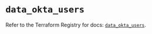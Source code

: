 # `data_okta_users`

Refer to the Terraform Registry for docs: [`data_okta_users`](https://registry.terraform.io/providers/okta/okta/4.13.0/docs/data-sources/users).

